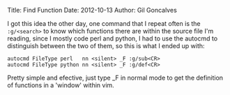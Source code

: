 Title: Find Function
Date: 2012-10-13
Author: Gil Goncalves

I got this idea the other day, one command that I repeat often is the
`:g/<search>` to know which functions there are within the source file I'm
reading, since I mostly code perl and python, I had to use the autocmd to
distinguish between the two of them, so this is what I ended up with:

    autocmd FileType perl   nn <silent> _F :g/sub<CR>
    autocmd FileType python nn <silent> _F :g/def<CR>

Pretty simple and efective, just type \_F in normal mode to get the definition
of functions in a 'window' within vim.

